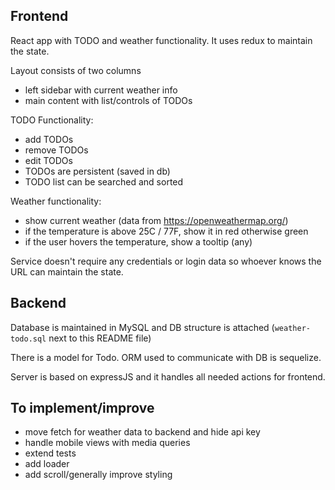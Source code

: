 ## Frontend

React app with TODO and weather functionality.
It uses redux to maintain the state.

Layout consists of two columns
 - left sidebar with current weather info
 - main content with list/controls of TODOs

TODO Functionality:
 - add TODOs
 - remove TODOs
 - edit TODOs
 - TODOs are persistent (saved in db)
 - TODO list can be searched and sorted

Weather functionality:
 - show current weather (data from  https://openweathermap.org/)
 - if the temperature is above 25C / 77F, show it in red otherwise green
 - if the user hovers the temperature, show a tooltip (any)

Service doesn't require any credentials or login data so whoever knows the URL can maintain the state.
## Backend

Database is maintained in MySQL and DB structure is attached (`weather-todo.sql` next to this README file)

There is a model for Todo. ORM used to communicate with DB is sequelize.

Server is based on expressJS and it handles all needed actions for frontend.

## To implement/improve

- move fetch for weather data to backend and hide api key
- handle mobile views with media queries
- extend tests
- add loader
- add scroll/generally improve styling
